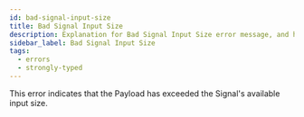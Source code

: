 ```yaml
---
id: bad-signal-input-size
title: Bad Signal Input Size
description: Explanation for Bad Signal Input Size error message, and how to fix it.
sidebar_label: Bad Signal Input Size
tags:
  - errors
  - strongly-typed
---
```


This error indicates that the Payload has exceeded the Signal's available input size.
